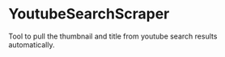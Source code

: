 # YoutubeSearchScraper
Tool to pull the thumbnail and title from youtube search results automatically.
